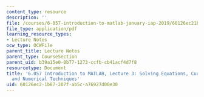 ```yaml
---
content_type: resource
description: ''
file: /courses/6-057-introduction-to-matlab-january-iap-2019/60126ec21b87207fab5ca76927d00e30_MIT6_057IAP19_lec3.pdf
file_type: application/pdf
learning_resource_types:
- Lecture Notes
ocw_type: OCWFile
parent_title: Lecture Notes
parent_type: CourseSection
parent_uid: b39a15e0-0b77-1273-ccfb-cb41acf4d7f8
resourcetype: Document
title: '6.057 Introduction to MATLAB, Lecture 3: Solving Equations, Curve Fitting,
  and Numerical Techniques'
uid: 60126ec2-1b87-207f-ab5c-a76927d00e30
---
```

